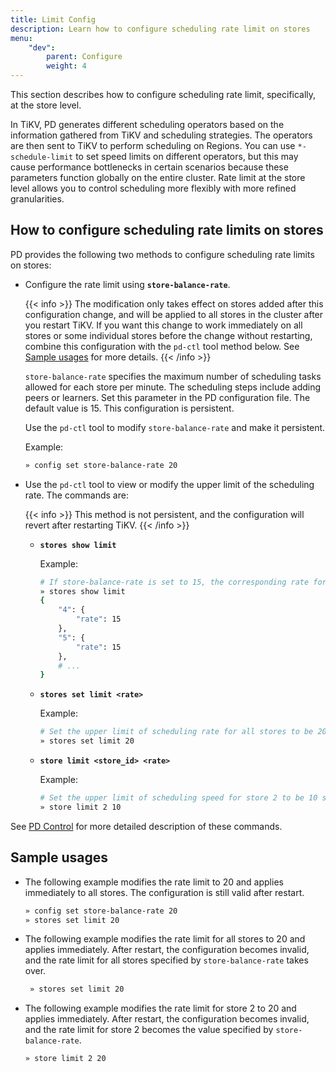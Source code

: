 ```yaml
---
title: Limit Config
description: Learn how to configure scheduling rate limit on stores
menu:
    "dev":
        parent: Configure
        weight: 4
---
```


This section describes how to configure scheduling rate limit, specifically, at the store level.

In TiKV, PD generates different scheduling operators based on the information gathered from TiKV and scheduling strategies. The operators are then sent to TiKV to perform scheduling on Regions. You can use `*-schedule-limit` to set speed limits on different operators, but this may cause performance bottlenecks in certain scenarios because these parameters function globally on the entire cluster. Rate limit at the store level allows you to control scheduling more flexibly with more refined granularities.

## How to configure scheduling rate limits on stores

PD provides the following two methods to configure scheduling rate limits on stores:

- Configure the rate limit using **`store-balance-rate`**.
    
    {{< info >}}
The modification only takes effect on stores added after this configuration change, and will be applied to all stores in the cluster after you restart TiKV. If you want this change to work immediately on all stores or some individual stores before the change without restarting, combine this configuration with the `pd-ctl` tool method below. See [Sample usages](#sample-usages) for more details.
    {{< /info >}}

    `store-balance-rate` specifies the maximum number of scheduling tasks allowed for each store per minute. The scheduling steps include adding peers or learners. Set this parameter in the PD configuration file. The default value is 15. This configuration is persistent.

    Use the `pd-ctl` tool to modify `store-balance-rate` and make it persistent.

    Example:

    ```bash
    » config set store-balance-rate 20
    ```


- Use the `pd-ctl` tool to view or modify the upper limit of the scheduling rate. The commands are:

    {{< info >}}
This method is not persistent, and the configuration will revert after restarting TiKV.
    {{< /info >}}


    - **`stores show limit`**
        
        Example:

        ```bash
        # If store-balance-rate is set to 15, the corresponding rate for all stores should be 15.
        » stores show limit
        {
            "4": {
                "rate": 15
            },
            "5": {
                "rate": 15
            },
            # ...
        }
        ```
    
    - **`stores set limit <rate>`**

        Example:

        ```bash
        # Set the upper limit of scheduling rate for all stores to be 20 scheduling tasks per minute.
        » stores set limit 20
        ```
    
    - **`store limit <store_id> <rate>`**

        Example:

        ```bash
        # Set the upper limit of scheduling speed for store 2 to be 10 scheduling tasks per minute.
        » store limit 2 10
        ```

See [PD Control](../../reference/tools/pd-ctl/) for more detailed description of these commands.

## Sample usages

- The following example modifies the rate limit to 20 and applies immediately to all stores. The configuration is still valid after restart.

    ```bash
    » config set store-balance-rate 20
    » stores set limit 20
    ```

- The following example modifies the rate limit for all stores to 20 and applies immediately. After restart, the configuration becomes invalid, and the rate limit for all stores specified by `store-balance-rate` takes over.
    
    ```bash
     » stores set limit 20
    ```
    
- The following example modifies the rate limit for store 2 to 20 and applies immediately. After restart, the configuration becomes invalid, and the rate limit for store 2 becomes the value specified by  `store-balance-rate`.

    ```bash
    » store limit 2 20
    ```


